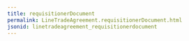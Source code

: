 ```yaml
---
title: requisitionerDocument
permalink: LineTradeAgreement.requisitionerDocument.html
jsonid: linetradeagreement_requisitionerdocument
---
```

